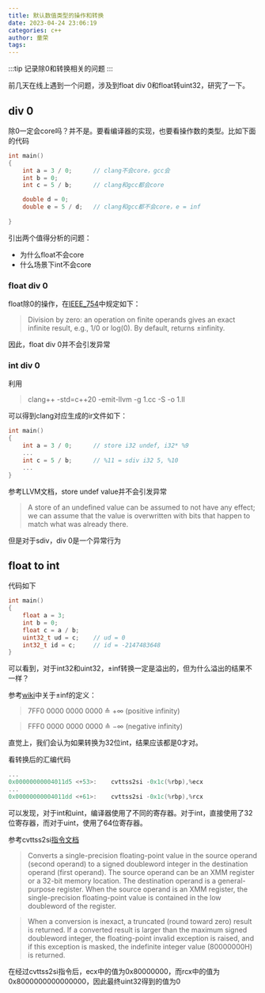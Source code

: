 ```yaml
---
title: 默认数值类型的操作和转换
date: 2023-04-24 23:06:19
categories: c++
author: 童荣
tags:
---
```


:::tip
记录除0和转换相关的问题
:::

<!-- more -->

前几天在线上遇到一个问题，涉及到float div 0和float转uint32，研究了一下。

## div 0 ##

除0一定会core吗？并不是。要看编译器的实现，也要看操作数的类型。比如下面的代码

``` c
int main()
{
    int a = 3 / 0;		// clang不会core，gcc会
    int b = 0;
    int c = 5 / b;		// clang和gcc都会core

    double d = 0;
    double e = 5 / d;	// clang和gcc都不会core，e = inf
        
}
```

引出两个值得分析的问题：

*   为什么float不会core
*   什么场景下int不会core

### float div 0 ###

float除0的操作，在[IEEE_754](https://en.wikipedia.org/wiki/IEEE_754)中规定如下：

> Division by zero: an operation on finite operands gives an exact infinite result, e.g., 1/0 or log(0). By default, returns ±infinity.

因此，float div 0并不会引发异常

### int div 0 ###

利用

> clang++ -std=c++20 -emit-llvm -g 1.cc -S -o 1.ll

可以得到clang对应生成的ir文件如下：

``` c
int main()
{
    int a = 3 / 0;		// store i32 undef, i32* %9
    ...
    int c = 5 / b;		// %11 = sdiv i32 5, %10
    ...
}
```

参考LLVM文档，store undef value并不会引发异常

> A store of an undefined value can be assumed to not have any effect; we can assume that the value is overwritten with bits that happen to match what was already there.

但是对于sdiv，div 0是一个异常行为


## float to int ##

代码如下
``` c
int main()
{
    float a = 3;
    int b = 0;
    float c = a / b;
    uint32_t ud = c;	// ud = 0
    int32_t id = c;		// id = -2147483648
}
```
可以看到，对于int32和uint32，±inf转换一定是溢出的，但为什么溢出的结果不一样？

参考[wiki](https://en.wikipedia.org/wiki/Double-precision_floating-point_format)中关于±inf的定义：

> 7FF0 0000 0000 0000 ≙ +∞ (positive infinity)

> FFF0 0000 0000 0000 ≙ −∞ (negative infinity)

直觉上，我们会认为如果转换为32位int，结果应该都是0才对。

看转换后的汇编代码

``` c
...
0x00000000004011d5 <+53>:    cvttss2si -0x1c(%rbp),%ecx
...
0x00000000004011dd <+61>:    cvttss2si -0x1c(%rbp),%rcx
```

可以发现，对于int和uint，编译器使用了不同的寄存器。对于int，直接使用了32位寄存器，而对于uint，使用了64位寄存器。

参考cvttss2si[指令文档](https://c9x.me/x86/html/file_module_x86_id_67.html)

> Converts a single-precision floating-point value in the source operand (second operand) to a signed doubleword integer in the destination operand (first operand). The source operand can be an XMM register or a 32-bit memory location. The destination operand is a general-purpose register. When the source operand is an XMM register, the single-precision floating-point value is contained in the low doubleword of the register.

> When a conversion is inexact, a truncated (round toward zero) result is returned. If a converted result is larger than the maximum signed doubleword integer, the floating-point invalid exception is raised, and if this exception is masked, the indefinite integer value (80000000H) is returned.

在经过cvttss2si指令后，ecx中的值为0x80000000，而rcx中的值为0x8000000000000000，因此最终uint32得到的值为0
